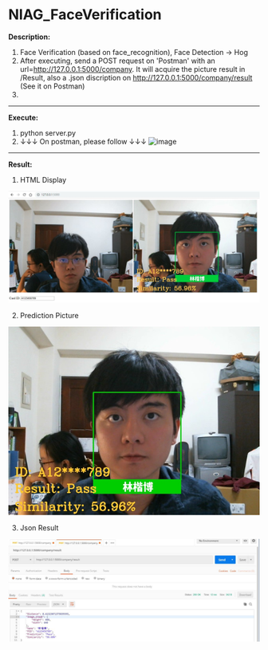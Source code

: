 # NIAG_FaceVerification

**Description:** 
1. Face Verification (based on face_recognition), Face Detection -> Hog
2. After executing, send a POST request on 'Postman' with an url=http://127.0.0.1:5000/company. It will acquire the picture result in /Result, also a .json discription on http://127.0.0.1:5000/company/result (See it on Postman)
3. 

---

**Execute:**
1. python server.py
2. ↓↓↓ On postman, please follow ↓↓↓
![image](https://github.com/KBLin1996/NIAG_FaceVerification-Local/blob/master/Request.jpg)

---

**Result:**
1. HTML Display

![image](https://github.com/KBLin1996/NIAG_FaceVerification/blob/master/Display.jpg)

2. Prediction Picture


![image](https://github.com/KBLin1996/NIAG_FaceVerification/blob/master/Result/A123456789.jpg)

3. Json Result

![image](https://github.com/KBLin1996/NIAG_FaceVerification/blob/master/Json_result.jpg)
